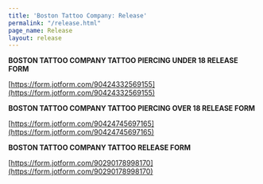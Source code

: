 ```yaml
---
title: 'Boston Tattoo Company: Release'
permalink: "/release.html"
page_name: Release
layout: release
---
```


**BOSTON TATTOO COMPANY TATTOO PIERCING UNDER 18 RELEASE FORM**

[https://form.jotform.com/90424332569155](https://form.jotform.com/90424332569155)

**BOSTON TATTOO COMPANY TATTOO PIERCING OVER 18 RELEASE FORM**

[https://form.jotform.com/90424745697165](https://form.jotform.com/90424745697165)

**BOSTON TATTOO COMPANY TATTOO RELEASE FORM**

[https://form.jotform.com/90290178998170](https://form.jotform.com/90290178998170)
